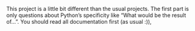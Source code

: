This project is a little bit different than the usual projects. The first part is only questions about Python’s specificity like “What would be the result of…”. You should read all documentation first (as usual :)),
